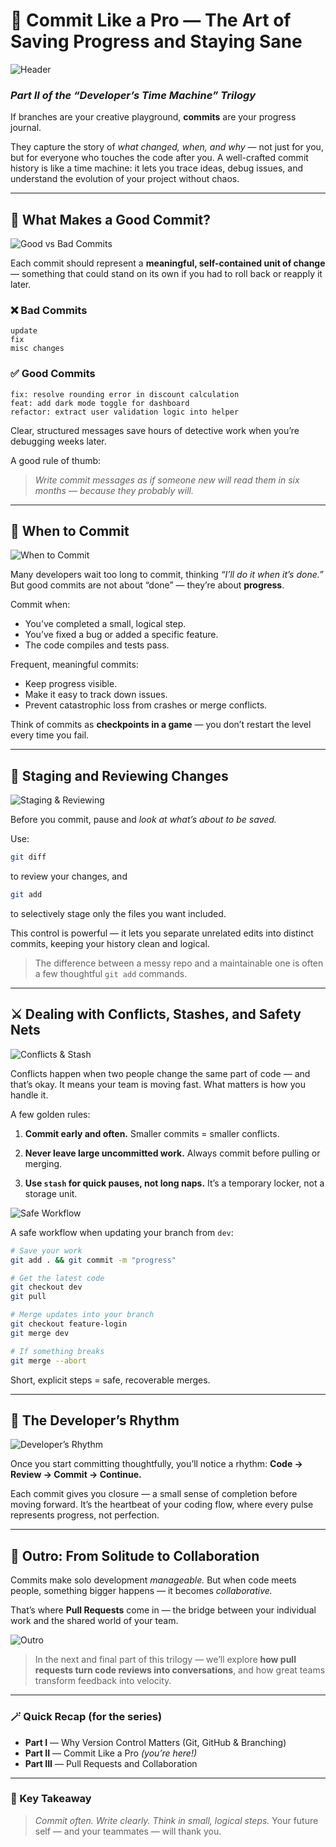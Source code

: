 # 💾 Commit Like a Pro — The Art of Saving Progress and Staying Sane

![Header](images/p2i1.png)

### *Part II of the “Developer’s Time Machine” Trilogy*

If branches are your creative playground, **commits** are your progress journal.

They capture the story of *what changed, when, and why* — not just for you, but for everyone who touches the code after you.
A well-crafted commit history is like a time machine: it lets you trace ideas, debug issues, and understand the evolution of your project without chaos.

---

## 🧱 What Makes a Good Commit?

![Good vs Bad Commits](images/p2i2.png)

Each commit should represent a **meaningful, self-contained unit of change** — something that could stand on its own if you had to roll back or reapply it later.

### ❌ Bad Commits

```
update
fix
misc changes
```

### ✅ Good Commits

```
fix: resolve rounding error in discount calculation
feat: add dark mode toggle for dashboard
refactor: extract user validation logic into helper
```

Clear, structured messages save hours of detective work when you’re debugging weeks later.

A good rule of thumb:

> *Write commit messages as if someone new will read them in six months — because they probably will.*

---

## 🧩 When to Commit

![When to Commit](images/p2i3.png)

Many developers wait too long to commit, thinking *“I’ll do it when it’s done.”*
But good commits are not about “done” — they’re about **progress**.

Commit when:

* You’ve completed a small, logical step.
* You’ve fixed a bug or added a specific feature.
* The code compiles and tests pass.

Frequent, meaningful commits:

* Keep progress visible.
* Make it easy to track down issues.
* Prevent catastrophic loss from crashes or merge conflicts.

Think of commits as **checkpoints in a game** — you don’t restart the level every time you fail.

---

## 🧠 Staging and Reviewing Changes

![Staging & Reviewing](images/p2i4.png)

Before you commit, pause and *look at what’s about to be saved.*

Use:

```bash
git diff
```

to review your changes, and

```bash
git add
```

to selectively stage only the files you want included.

This control is powerful — it lets you separate unrelated edits into distinct commits, keeping your history clean and logical.

> The difference between a messy repo and a maintainable one is often a few thoughtful `git add` commands.

---

## ⚔️ Dealing with Conflicts, Stashes, and Safety Nets

![Conflicts & Stash](images/p2i5.png)

Conflicts happen when two people change the same part of code — and that’s okay.
It means your team is moving fast. What matters is how you handle it.

A few golden rules:

1. **Commit early and often.**
   Smaller commits = smaller conflicts.

2. **Never leave large uncommitted work.**
   Always commit before pulling or merging.

3. **Use `stash` for quick pauses, not long naps.**
   It’s a temporary locker, not a storage unit.

![Safe Workflow](images/p2i6.png)

A safe workflow when updating your branch from `dev`:

```bash
# Save your work
git add . && git commit -m "progress"

# Get the latest code
git checkout dev
git pull

# Merge updates into your branch
git checkout feature-login
git merge dev

# If something breaks
git merge --abort
```

Short, explicit steps = safe, recoverable merges.

---

## 🧭 The Developer’s Rhythm

![Developer’s Rhythm](images/p2i7.png)

Once you start committing thoughtfully, you’ll notice a rhythm:
**Code → Review → Commit → Continue.**

Each commit gives you closure — a small sense of completion before moving forward.
It’s the heartbeat of your coding flow, where every pulse represents progress, not perfection.

---

## 💬 Outro: From Solitude to Collaboration

Commits make solo development *manageable.*
But when code meets people, something bigger happens — it becomes *collaborative.*

That’s where **Pull Requests** come in — the bridge between your individual work and the shared world of your team.

![Outro](images/p2i8.png)

> In the next and final part of this trilogy —
> we’ll explore **how pull requests turn code reviews into conversations**,
> and how great teams transform feedback into velocity.

---

### 🪄 Quick Recap (for the series)

* **Part I** — Why Version Control Matters (Git, GitHub & Branching)
* **Part II** — Commit Like a Pro *(you’re here!)*
* **Part III** — Pull Requests and Collaboration

---

### 🧠 Key Takeaway

> *Commit often. Write clearly. Think in small, logical steps.*
> Your future self — and your teammates — will thank you.
